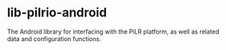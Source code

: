 lib-pilrio-android
==================

The Android library for interfacing with the PiLR platform, as well as related data and configuration functions.
